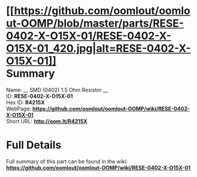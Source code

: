 
[[https://github.com/oomlout/oomlout-OOMP/blob/master/parts/RESE-0402-X-O15X-01/RESE-0402-X-O15X-01_420.jpg|alt=RESE-0402-X-O15X-01]]     
Summary
=================
  
Name: __ SMD (0402) 1.5 Ohm Resistor __    
ID: __RESE-0402-X-O15X-01__   
Hex ID: __R4215X__   
WebPage: __https://github.com/oomlout/oomlout-OOMP/wiki/RESE-0402-X-O15X-01__   
Short URL: __http://oom.lt/R4215X__   

Full Details
==========================
Full summary of this part can be found in the wiki:   
__https://github.com/oomlout/oomlout-OOMP/wiki/RESE-0402-X-O15X-01__    

